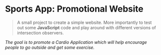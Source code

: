 # Sports App: Promotional Website
> A small project to create a simple website. More importantly to test out some **JavaScript** code and play around with different versions of intersection observers.

*The goal is to promote a Cardio Application which will help encourage people to go outside and get some exercise.*
